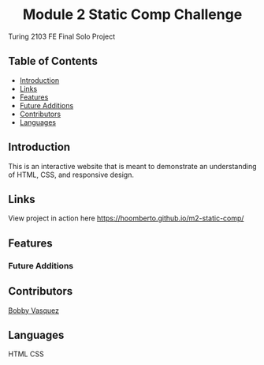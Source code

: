 <h1 align="center">Module 2 Static Comp Challenge</h1>

Turing 2103 FE Final Solo Project
## Table of Contents
* [Introduction](#introduction)
* [Links](#Links)
* [Features](#Features)
* [Future Additions](#Future-Additions)
* [Contributors](#Contributors)
* [Languages](#Languages)

## Introduction
This is an interactive website that is meant to demonstrate an understanding of HTML, CSS, and responsive design.

## Links  

View project in action here https://hoomberto.github.io/m2-static-comp/

## Features

### Future Additions

## Contributors
[Bobby Vasquez](https://github.com/hoomberto/)<br>

## Languages
HTML
CSS  
